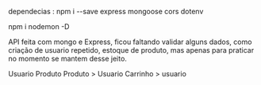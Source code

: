 dependecias : 
npm i --save express mongoose cors dotenv

npm i nodemon -D

API feita com mongo e Express, ficou faltando validar alguns dados, como criação de usuario repetido,
estoque de produto, mas apenas para praticar no momento se mantem desse jeito.

Usuario
Produto
Produto > Usuario
Carrinho > usuario
